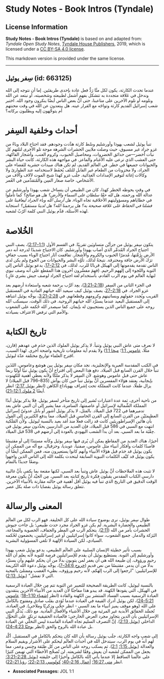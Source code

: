 # Study Notes - Book Intros (Tyndale)

## License Information

**Study Notes - Book Intros (Tyndale)** is based on and adapted from: _Tyndale Open Study Notes_, [Tyndale House Publishers](https://tyndaleopenresources.com/), 2019, which is licensed under a [CC BY-SA 4.0 license](https://creativecommons.org/licenses/by-sa/4.0/legalcode.en).

This markdown version is provided under the same license.



--------------------------------

## سِفر يوئيل (id: 663125)

عندما تحدث الكارثة، يكون لكل منَّا رَدُّ فعل عادة بإحدى طريقتَين. إما أن نتوجه إلى الله وندخل في عَلاقة متجددة به تتشكل بفهم أشمل لطبيعته وشخصيته، أو نبتعد عن الله ونلومه أو نلوم الآخرين على متاعبنا، حتى أنَّ بعض الناس أيضًا ينكرون وجود الله. اختبر شعب إسرائيل القديم كارثة وتواجَه مع القرار عينه. هل يبتعدون عن الله في وقت محنتهم أم يتوجَّهون إليه ويطلبون بركاته؟

أحداث وخلفية السِفر
===================

تنبأ يوئيل لشعب يهوذا وأورشليم وسْط كارثة هدَّدت وجودهم. فقد اجتاح البلاد وباءً من غزو جراد غير مسبوق، حيث وصلت ملايين الحشرات الشرِهة موجة تلو الأخرى لتلتهم كل نبات أخضر—من حدائق الخضروات، ومحاصيل الحبوب، وكروم العنب، وأشجار الفاكهة، حتى العشب الذي ترعى عليه الأغنام والماعز. في مواجهة هذه الكارثة، كانت حياة البشر والحيوانات جميعها في خطر. في العالم القديم، لم تكن هناك مبيدات حشرية للقضاء على الجراد، ولا مخزونات من الطعام غير القابل للتلف يُحفَظ لاستخدامه عند الطوارئ ولا وكالات إغاثة لتوفير الإمدادات الغذائية. جلَب غزو كهذا شبح الموت لآلاف وآلاف من الأشخاص، خاصة صغار السِن والمُتقدِّمين في العُمر.

في وقتٍ يحوطه الخطر كهذا، كان من الطبيعي أن يتساءل شعب يهوذا وأورشليم عن عدالة الله ورحمته. *هل لله حقًا سلطان على السماء والأرض؟ هل هو صالح؟* كما تأملوا في خطاياهم ومسؤوليتهم الأخلاقية تجاه الوباء. *هل أرسل ٱلله وباء الجراد ليعاقبنا على فشلنا في الحفاظ على عَلاقة صحيحة به؟ هل يرحمنا ٱلله؟ هل لدينا مستقبل؟* استجابة لهذه الأسئلة، قدَّم يوئيل النبي كلمة ٱلرّبّ لشعبه.

الخُلاصة
========

يتكون سِفر يوئيل من جزأيْن متساويَين تقريبًا. في القسم الأول ([1:1–2:17](https://ref.ly/Joel1:1-Joel2:17))، يصف النبي اجتياح الجراد المُدمِّر الذي أصاب يهوذا وأورشليم. كان الاجتياح شديدًا لدرجة أنه دمر الأرض بِرُمَّتها، مُدمرًا الحبوب والكروم والأشجار. تفاقمت آثار اجتياح الوباء بسبب جفافٍ ترَكَ الأرض جافة ومحترقة. نتيجةً لذلك، تأوَّه البشر والحيوانات من الجوع ولم يكن لدى الناس تقدمة يقدمونها إلى الهيكل قربانًا للرب. لذلك، في [2:12–17](https://ref.ly/Joel2:12-Joel2:17)، يدعو يوئيل الناس إلى التوبة واللجوء إلى إلههم الرحيم. (فهِمَ مفسِّرون آخرون هذا المقطع على أنه وصف نبوي لنهاية العالم في يوم الرب القادم، باستخدام لغة اجتياح الجراد لوصف جيش بشري غازٍ.)

في الجزء الثاني من السِفر ([2:18–3:21](https://ref.ly/Joel2:18-Joel3:21))، يعِد ٱلرَّب برحمة شعبه واستعادة أرضهم بعد غزو الجراد. في [2:18–27](https://ref.ly/Joel2:18-Joel2:27)، يصف يوئيل كيف سيعيد ٱلله حياتهم المادية في المستقبل القريب ويُجدد حقولهم وبساتينهم وكرومهم وقطعانهم. في [2:28–3:21](https://ref.ly/Joel2:28-Joel3:21)، يوجِّه يوئيل انتباهه إلى المستقبل البعيد عندما يسترِّد ٱلله حياتهم الروحية. في ذلك الوقت، سيسكب ٱلله روحه على جميع الناس الذين يستجيبون له بإيمان. كما سيصدر ٱلله حُكمه على الشعوب والأمم التي ترفض الاعتراف بسيادته.

تاريخ الكتابة
=============

لا نعرف متى عاش النبي يوئيل وتنبأ. لا يذكر يوئيل الملوك الذين خدَم في عهدهم (قارن، مثلًا، [عاموس 1:1](https://ref.ly/Amos1:1)؛ [ميخا 1:1](https://ref.ly/Mic1:1)) ولا يقدم أية معلومات تاريخية واضحة أخرى. لهذا السبب، اقترح العلماء تواريخ مختلفة عدّة ليوئيل.

في الكتب المقدسة العبرية والإنجليزية، نجد مكان سِفر يوئيل بين هوشع وعاموس، اللذَين تنبآ خلال القرن السابع قبل الميلاد. دفع هذا البعض إلى اقتراح أنْ يكون يوئيل نبيًا أوليًا ربما عاش حتى قبل عاموس وهوشع. لأن السِفر لا يذكر ملكًا ولأنه يعطي أهمية للكهنوت بإيجابية، يعتقد هؤلاء المفسرين أنَّ يوئيل تنبأ حين كان يوآش (835–796 قبل الميلاد) لا يزال طفلًا، عندما كانت المملكة تحت إشراف يهوياداع الكاهن (انظر [يوئيل 2:17](https://ref.ly/Joel2:17)؛ انظر أيضًا [2 ملوك 12:1–21](https://ref.ly/2Kgs12:1-2Kgs12:21)).

من ناحية أخرى، ثمة عدة اعتبارات تُشير إلى تاريخ متأخر لسفر يوئيل. فلا يذكر يوئيل أبدًا المملكة الشِّمالية لإسرائيل أو عاصمتها، السامرة، مما يشير إلى أن النبي عاش بعد تدميرهما في 722 قبل الميلاد. بالمثل، لا يذكر يوئيل أشور أو بابل عدوتَيّ إسرائيل العظيمتَيْن من القرن السابع إلى القرن الخامس قبل الميلاد، مما يدفع الكثيرين إلى القول بأن هاتَين الإمبراطوريتَين كانت قد زالت فعلًا منذ أمَد بعيد بالنسبة ليوئيل. ولأن المَلَكية انتهت مع السبي في 586 قبل الميلاد، فإن العديد من الدارسين يحدِّدون سِفر يوئيل في حِقْبَة ما بعد السبي، بعد أن بدأ الشعب اليهودي بالعودة إلى أرضهم في 538 قبل الميلاد.

أخيرًا، هناك العديد من المقاطع يمكن أن يُرى فيها سِفر يوئيل وكأنه مستندًا إلى أو مقتبسًا قاصدًا كلمات وأفكار أنبياء مثل عاموس، صفنيا، عوبديا، وحزقيال. مع أنّه من الممكن أن يكون يوئيل قد خدَم قبل هؤلاء الأنبياء وأنهم كانوا يستعيرون منه، فمن الممكن أيضًا أن يكون يوئيل قد كيَّف الكلمات النبوية السابقة ليتحدث بكلمة الله إلى الناس الذين واجهوا وضعًا جديدًا بالتمام.

لا تثبت هذه الملاحظات أنَّ يوئيل عاش وتنبأ بعد السبي، لكنها مقنعة بما يكفي بأنَّ غالبية دارسي الكتاب المقدس يقبلون فكرة تأريخ كتابته بعد السبي. مِن الجيِّد أنْ يكون معرفة الوقت الدقيق في التاريخ الذي تنبأ فيه يوئيل أقل أهمية في حالته مقارنة بالأنبياء الآخرين. تتعلق رسالة يوئيل بقضايا ذات صلة بكل عصر.

المعنى والرسالة
===============

طوال سِفر يوئيل، نرى بوضوح سيادة الله على كل الخليقة. فهو الرب لكل من العالَم الطبيعي والحضارة البشرية. لم يكن غزو الجراد مجرد حدث طبيعي؛ بل جاءت جيوش الحشرات بأمر من الله ([2:11](https://ref.ly/Joel2:11)). يتحكم الرب في المطر والجفاف، الخصوبة والمجاعة، البَرَكة والدمار. جميع الشعوب، سواء كانوا إسرائيليين أو غير إسرائيليين، يخضعون لحُكمه السيادي، لكن السيادة الإلهية لا تلغي المسؤولية البشرية.

بسبب تأثير خطيئة الإنسان السلبية على العالَم الطبيعي، يدعو يوئيل شعب يهوذا وأورشليم إلى التوبة. يستطيع يوئيل أن يقدم للإسرائيليين فرصة للتوبة لأنه يعلم أن الله رحيم ورؤوف. إن طبيعة الله هي أن يغفر لمن يتوبون بدلًا من أن يحكم عليهم وأن يسترِّد بدلًا من أن يدمر. مقتبسًا من نص قديم ([خروج 34:6–7](https://ref.ly/Exod34:6-Exod34:7))، يوجِّه يوئيل دعوة الله الكريمة للإسرائيليين: "ارجعوا إلى الرب إلهكم، لأنه رحيم ورؤوف، بطيء الغضب وممتلئ بالمحبة التي لا تفشل" ([يوئيل 2:13](https://ref.ly/Joel2:13)).

بالنسبة ليوئيل، كانت الطريقة الصحيحة للتعبير عن التوبة تتم مِن خلال العبادة الرسمية في الهيكل، التي يقودها الكهنة. قد يبدو هذا مفاجئًا لأن العديد من الأنبياء الآخرين ينتقدون العبادة الرسمية بسبب الفساد المنتشر بين الكهنة والقادة (انظر [إشعياء 1:10–18](https://ref.ly/Isa1:10-Isa1:18)؛ [عاموس 5:21–24](https://ref.ly/Amos5:21-Amos5:24))، لكن يوئيل أدرك القيمة في العبادة عندما تُؤدى بقلب صادق ومفتوح بالكامل على الله (وهو موقف يميز أنبياء ما بعد السبي \- انظر حجَّي وزكريّا وملاخي). في العبادة، تُجسَّد الحقائق الأبدية غير المرئية مِن خلال الأشياء والأفعال المادية. مع ذلك، يُذكِّر النبي الإسرائيليين بأن الدين يتجاوز مجرد العرض الخارجي؛ فالعبادة الحقيقية ترتكز على التحوُّل الداخلي ([يوئيل 2:13](https://ref.ly/Joel2:13)). إنَّ التصرف السليم تجاه العبادة الفاسدة ليس التخلِّي عن العبادة بل عبادة الله بالروح والحق (انظر [يوحنّا 4:23–24](https://ref.ly/John4:23-John4:24)).

إلى شعبٍ واجه الكارثة، جلَب يوئيل رسالة بأن الله كان يتحكم بالكامل في المستقبل. أكَّد لهم أنه في يوم الرب، سيتدخل الله في أحداث العالَم ليحكم على الأشرار ويقيم السلام والعدالة ([يوئيل 1:15؛](https://ref.ly/Joel1:15) [2:1](https://ref.ly/Joel2:1)). ثم يسكب روحه على الناس من كل طبَقة وجِنس وعمر، مما يجعل من الممكن لشعبه أن يعيش وفقًا لشريعته. لن تُصحَّح الأخطاء التي تهيمن كثيرًا على عالَمنا الساقط إلا عندما يأتي الله بالكامل وأخيرًا إلى خليقته ([يوئيل 2:28–3:21؛](https://ref.ly/Joel2:28-Joel3:21) انظر [متى 16:27؛](https://ref.ly/Matt16:27) [أعمال 2:16–40؛](https://ref.ly/Acts2:16-Acts2:40) [كولوسي 2:13–22؛](https://ref.ly/Col2:13-Col2:22) [رؤيا 21–22](https://ref.ly/Rev21:1-Rev22:21)).

* **Associated Passages:** JOL 1:1

